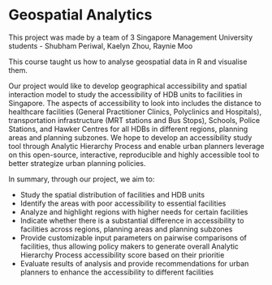 # Geospatial Analytics

This project was made by a team of 3 Singapore Management University students - Shubham Periwal, Kaelyn Zhou, Raynie Moo

This course taught us how to analyse geospatial data in R and visualise them.

Our project would like to develop geographical accessibility and spatial interaction model to study the accessibility of HDB units to facilities in Singapore. The aspects of accessibility to look into includes the distance to healthcare facilities (General Practitioner Clinics, Polyclinics and Hospitals), transportation infrastructure (MRT stations and Bus Stops), Schools, Police Stations, and Hawker Centres for all HDBs in different regions, planning areas and planning subzones. We hope to develop an accessibility study tool through Analytic Hierarchy Process and enable urban planners leverage on this open-source, interactive, reproducible and highly accessible tool to better strategize urban planning policies.


In summary, through our project, we aim to:

- Study the spatial distribution of facilities and HDB units
- Identify the areas with poor accessibility to essential facilities
- Analyze and highlight regions with higher needs for certain facilities
- Indicate whether there is a substantial difference in accessibility to facilities across regions, planning areas and planning subzones
- Provide customizable input parameters on pairwise comparisons of facilities, thus allowing policy makers to generate overall Analytic Hierarchy Process accessibility score based on their prioritie
- Evaluate results of analysis and provide recommendations for urban planners to enhance the accessibility to different facilities
